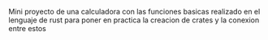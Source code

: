 Mini proyecto de una calculadora con las funciones basicas realizado en el lenguaje de rust para poner en practica la creacion de crates y la conexion entre estos
